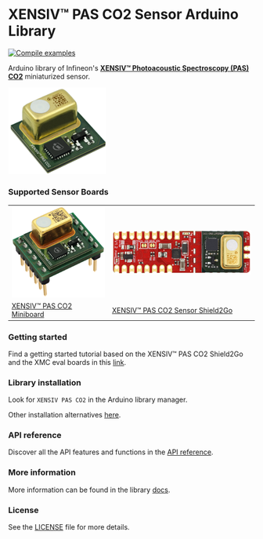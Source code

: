 # XENSIV™ PAS CO2 Sensor Arduino Library

[![Compile examples](https://github.com/Infineon/arduino-pas-co2-sensor/actions/workflows/compile_examples.yml/badge.svg)](https://github.com/Infineon/arduino-pas-co2-sensor/actions/workflows/compile_examples.yml)

Arduino library of Infineon's [**XENSIV™ Photoacoustic Spectroscopy (PAS) CO2**](https://www.infineon.com/cms/en/product/sensor/co2-sensors/) miniaturized sensor.

<img src="docs/img/pas-co2-module.png" width=200>

### Supported Sensor Boards

<table>
    <tr>
        <td><img src="docs/img/pas-co2-miniboard.png" width="200"></td>
        <td><img src="docs/img/pas-co2-s2go-front.png" width="300"></td>
    </tr>
    <tr>
        <td style="test-align : center"><a href="https://arduino-pas-co2-sensor.readthedocs.io/en/latest/hw-platforms.html#xensiv-pas-co2-miniboard">XENSIV™ PAS CO2 Miniboard</a></td>
        <td style="test-align : center"><a href="https://arduino-pas-co2-sensor.readthedocs.io/en/latest/hw-platforms.html#xensiv-pas-co2-sensor-shield2go">XENSIV™ PAS CO2 Sensor Shield2Go</a></td>
    </tr>
</table>

### Getting started

Find a getting started tutorial based on the XENSIV™ PAS CO2 Shield2Go and the XMC eval boards in this [link](https://arduino-pas-co2-sensor.readthedocs.io/en/latest/getting-started.html).

### Library installation

Look for ```XENSIV PAS CO2``` in the Arduino library manager.

Other installation alternatives [here](https://arduino-pas-co2-sensor.readthedocs.io/en/latest/lib-install.html).

### API reference

Discover all the API features and functions in the [API reference](https://arduino-pas-co2-sensor.readthedocs.io/en/latest/api-ref.html).

### More information

More information can be found in the library [docs](https://arduino-pas-co2-sensor.readthedocs.io/en/latest/index.html).
  
### License

See the [LICENSE](LICENSE.md) file for more details.


